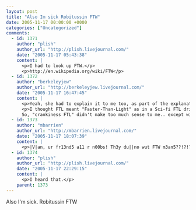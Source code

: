 ```yaml
---
layout: post
title: "Also Im sick Robitussin FTW"
date: 2005-11-17 00:00:00 +0000
categories: ["Uncategorized"]
comments:
  - id: 1371
    author: "plish"
    author_url: "http://plish.livejournal.com/"
    date: "2005-11-17 05:43:38"
    content: |
      <p>I had to look up FTW.</p>
      <p>http://en.wikipedia.org/wiki/FTW</p>
  - id: 1372
    author: "berkeleyjew"
    author_url: "http://berkeleyjew.livejournal.com/"
    date: "2005-11-17 16:47:45"
    content: |
      <p>Yeah, she had to explain it to me too, as part of the explanation for FTL.</p>
      <p>I thought FTL meant "Faster-Than-Light" as in a Sci-fi FTL drive.<br />
      So, "crankiness FTL" didn't make too much sense to me.. except with regards to the <a href="http://www.livejournal.com/users/judytuna/115980.html" rel="nofollow">speed of crankiness</a> law (see comments on link)</p>
  - id: 1373
    author: "mbarrien"
    author_url: "http://mbarrien.livejournal.com/"
    date: "2005-11-17 18:07:39"
    content: |
      <p>|V|an, ur fr13nd5 a11 r n00bs! Th3y du||no wut FTW m3an5??!?!? OMGLOLBBQROTFLCOPTER!!!!one!!eleven!!</p>
  - id: 1374
    author: "plish"
    author_url: "http://plish.livejournal.com/"
    date: "2005-11-17 22:29:15"
    content: |
      <p>I heard that.</p>
    parent: 1373
---
```


Also I'm sick. Robitussin FTW